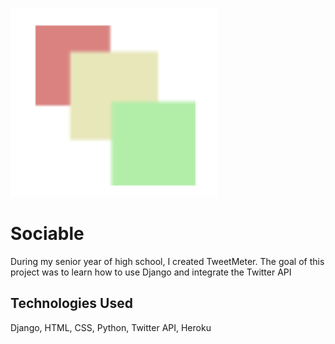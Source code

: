 
![Logo](logo.png)

    
# Sociable 

During my senior year of high school, I created TweetMeter.
The goal of this project was to learn how to use Django and integrate the Twitter API

##  Technologies Used 
Django, HTML, CSS, Python, Twitter API, Heroku

  

  
